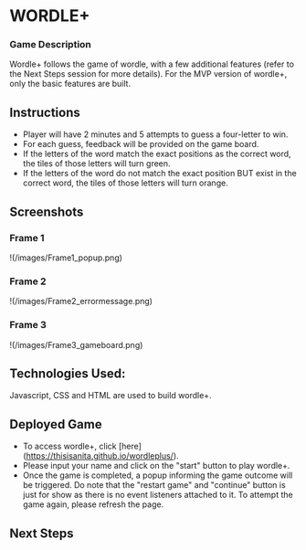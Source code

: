 # WORDLE+

### Game Description

Wordle+ follows the game of wordle, with a few additional features (refer to the Next Steps session for more details).
For the MVP version of wordle+, only the basic features are built.

## Instructions

- Player will have 2 minutes and 5 attempts to guess a four-letter to win.
- For each guess, feedback will be provided on the game board.
- If the letters of the word match the exact positions as the correct word, the tiles of those letters will turn green.
- If the letters of the word do not match the exact position BUT exist in the correct word, the tiles of those letters will turn orange.

## Screenshots

### Frame 1

!(/images/Frame1_popup.png)

### Frame 2

!(/images/Frame2_errormessage.png)

### Frame 3

!(/images/Frame3_gameboard.png)

## Technologies Used:

Javascript, CSS and HTML are used to build wordle+.

## Deployed Game

- To access wordle+, click [here] (https://thisisanita.github.io/wordleplus/).
- Please input your name and click on the "start" button to play wordle+.
- Once the game is completed, a popup informing the game outcome will be triggered. Do note that the "restart game" and "continue" button is just for show as there is no event listeners attached to it. To attempt the game again, please refresh the page.

## Next Steps
